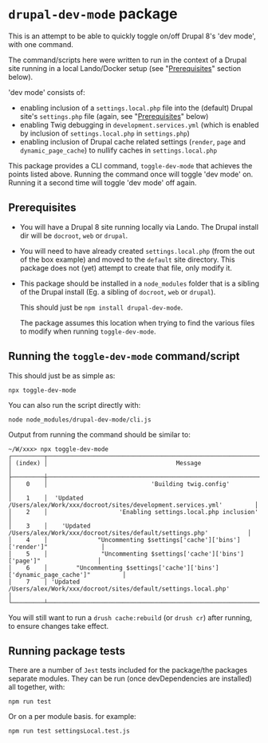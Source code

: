 # `drupal-dev-mode` package

This is an attempt to be able to quickly toggle on/off Drupal 8's 'dev mode',
with one command.

The command/scripts here were written to run in the context of a Drupal site
running in a local Lando/Docker setup (see "[Prerequisites](#prerequisites)"
section below).

'dev mode' consists of:

- enabling inclusion of a `settings.local.php` file into the (default) Drupal
site's `settings.php` file (again, see "[Prerequisites](#prerequisites)"
below)
- enabling Twig debugging in `development.services.yml` (which is enabled by
inclusion of `settings.local.php` in `settings.php`)
- enabling inclusion of Drupal cache related settings (`render`, `page` and
`dynamic_page_cache`) to nullify caches in `settings.local.php`

This package provides a CLI command, `toggle-dev-mode` that
achieves the points listed above. Running the command once will toggle 'dev
mode' on. Running it a second time will toggle 'dev mode' off again.

## Prerequisites

- You will have a Drupal 8 site running locally via Lando. The Drupal install
dir will be `docroot`, `web` or `drupal`.

- You will need to have already created `settings.local.php` (from the out of
the box example) and moved to the `default` site directory. This package does
not (yet) attempt to create that file, only modify it.

- This package should be installed in a `node_modules` folder that is a
sibling of the Drupal install (Eg. a sibling of `docroot`, `web` or `drupal`).

  This should just be `npm install drupal-dev-mode`.

  The package assumes this location when trying to find the various files to
modify when running `toggle-dev-mode`.

## Running the `toggle-dev-mode` command/script

This should just be as simple as:

    npx toggle-dev-mode

You can also run the script directly with:

    node node_modules/drupal-dev-mode/cli.js

Output from running the command should be similar to:

    ~/W/xxx> npx toggle-dev-mode
    ┌─────────┬────────────────────────────────────────────────────────────────────────────────┐
    │ (index) │                                    Message                                     │
    ├─────────┼────────────────────────────────────────────────────────────────────────────────┤
    │    0    │                             'Building twig.config'                             │
    │    1    │  'Updated /Users/alex/Work/xxx/docroot/sites/development.services.yml'         │
    │    2    │                    'Enabling settings.local.php inclusion'                     │
    │    3    │    'Updated /Users/alex/Work/xxx/docroot/sites/default/settings.php'           │
    │    4    │              "Uncommenting $settings['cache']['bins']['render']"               │
    │    5    │               "Uncommenting $settings['cache']['bins']['page']"                │
    │    6    │        "Uncommenting $settings['cache']['bins']['dynamic_page_cache']"         │
    │    7    │ 'Updated /Users/alex/Work/xxx/docroot/sites/default/settings.local.php'        │
    └─────────┴────────────────────────────────────────────────────────────────────────────────┘

You will still want to run a `drush cache:rebuild` (or `drush cr`) after
running, to ensure changes take effect.

## Running package tests

There are a number of `Jest` tests included for the package/the packages
separate modules. They can be run (once devDependencies are installed) all
together, with:

    npm run test

Or on a per module basis. for example:

    npm run test settingsLocal.test.js
